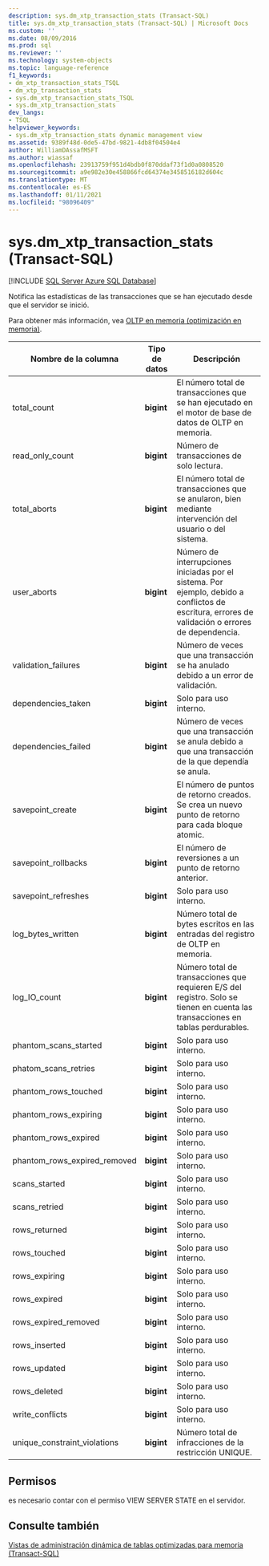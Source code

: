 ```yaml
---
description: sys.dm_xtp_transaction_stats (Transact-SQL)
title: sys.dm_xtp_transaction_stats (Transact-SQL) | Microsoft Docs
ms.custom: ''
ms.date: 08/09/2016
ms.prod: sql
ms.reviewer: ''
ms.technology: system-objects
ms.topic: language-reference
f1_keywords:
- dm_xtp_transaction_stats_TSQL
- dm_xtp_transaction_stats
- sys.dm_xtp_transaction_stats_TSQL
- sys.dm_xtp_transaction_stats
dev_langs:
- TSQL
helpviewer_keywords:
- sys.dm_xtp_transaction_stats dynamic management view
ms.assetid: 9389f48d-0de5-47bd-9821-4db8f04504e4
author: WilliamDAssafMSFT
ms.author: wiassaf
ms.openlocfilehash: 23913759f951d4bdb0f870ddaf73f1d0a0808520
ms.sourcegitcommit: a9e982e30e458866fcd64374e3458516182d604c
ms.translationtype: MT
ms.contentlocale: es-ES
ms.lasthandoff: 01/11/2021
ms.locfileid: "98096409"
---
```

# <a name="sysdm_xtp_transaction_stats-transact-sql"></a>sys.dm_xtp_transaction_stats (Transact-SQL)
[!INCLUDE [SQL Server Azure SQL Database](../../includes/applies-to-version/sql-asdb.md)]

  Notifica las estadísticas de las transacciones que se han ejecutado desde que el servidor se inició.  
  
 Para obtener más información, vea [OLTP en memoria &#40;optimización en memoria&#41;](../../relational-databases/in-memory-oltp/in-memory-oltp-in-memory-optimization.md).  
  
|Nombre de la columna|Tipo de datos|Descripción|  
|-----------------|---------------|-----------------|  
|total_count|**bigint**|El número total de transacciones que se han ejecutado en el motor de base de datos de OLTP en memoria.|  
|read_only_count|**bigint**|Número de transacciones de solo lectura.|  
|total_aborts|**bigint**|El número total de transacciones que se anularon, bien mediante intervención del usuario o del sistema.|  
|user_aborts|**bigint**|Número de interrupciones iniciadas por el sistema. Por ejemplo, debido a conflictos de escritura, errores de validación o errores de dependencia.|  
|validation_failures|**bigint**|Número de veces que una transacción se ha anulado debido a un error de validación.|  
|dependencies_taken|**bigint**|Solo para uso interno.|  
|dependencies_failed|**bigint**|Número de veces que una transacción se anula debido a que una transacción de la que dependía se anula.|  
|savepoint_create|**bigint**|El número de puntos de retorno creados. Se crea un nuevo punto de retorno para cada bloque atomic.|  
|savepoint_rollbacks|**bigint**|El número de reversiones a un punto de retorno anterior.|  
|savepoint_refreshes|**bigint**|Solo para uso interno.|  
|log_bytes_written|**bigint**|Número total de bytes escritos en las entradas del registro de OLTP en memoria.|  
|log_IO_count|**bigint**|Número total de transacciones que requieren E/S del registro. Solo se tienen en cuenta las transacciones en tablas perdurables.|  
|phantom_scans_started|**bigint**|Solo para uso interno.|  
|phatom_scans_retries|**bigint**|Solo para uso interno.|  
|phantom_rows_touched|**bigint**|Solo para uso interno.|  
|phantom_rows_expiring|**bigint**|Solo para uso interno.|  
|phantom_rows_expired|**bigint**|Solo para uso interno.|  
|phantom_rows_expired_removed|**bigint**|Solo para uso interno.|  
|scans_started|**bigint**|Solo para uso interno.|  
|scans_retried|**bigint**|Solo para uso interno.|  
|rows_returned|**bigint**|Solo para uso interno.|  
|rows_touched|**bigint**|Solo para uso interno.|  
|rows_expiring|**bigint**|Solo para uso interno.|  
|rows_expired|**bigint**|Solo para uso interno.|  
|rows_expired_removed|**bigint**|Solo para uso interno.|  
|rows_inserted|**bigint**|Solo para uso interno.|  
|rows_updated|**bigint**|Solo para uso interno.|  
|rows_deleted|**bigint**|Solo para uso interno.|  
|write_conflicts|**bigint**|Solo para uso interno.|  
|unique_constraint_violations|**bigint**|Número total de infracciones de la restricción UNIQUE.|  
  
## <a name="permissions"></a>Permisos  
 es necesario contar con el permiso VIEW SERVER STATE en el servidor.  
  
## <a name="see-also"></a>Consulte también  
 [Vistas de administración dinámica de tablas optimizadas para memoria &#40;Transact-SQL&#41;](../../relational-databases/system-dynamic-management-views/memory-optimized-table-dynamic-management-views-transact-sql.md)  
  
  
